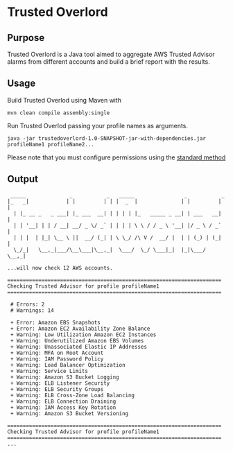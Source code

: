 # Trusted Overlord

## Purpose

Trusted Overlord  is a Java tool aimed to aggregate AWS Trusted Advisor alarms from different accounts
and build a brief report with the results.

## Usage

Build Trusted Overlod using Maven with

```
mvn clean compile assembly:single
```

Run Trusted Overlod passing your profile names as arguments.

```
java -jar trustedoverlord-1.0-SNAPSHOT-jar-with-dependencies.jar profileName1 profileName2...
```

Please note that you must configure permissions using the [standard method](https://aws.amazon.com/blogs/security/a-new-and-standardized-way-to-manage-credentials-in-the-aws-sdks/)

## Output

```
 _____              _           _   _____                _           _
|_   _|            | |         | | |  _  |              | |         | |
  | |_ __ _   _ ___| |_ ___  __| | | | | |_   _____ _ __| | ___   __| |
  | | '__| | | / __| __/ _ \/ _` | | | | \ \ / / _ \ '__| |/ _ \ / _` |
  | | |  | |_| \__ \ ||  __/ (_| | \ \_/ /\ V /  __/ |  | | (_) | (_| |
  \_/_|   \__,_|___/\__\___|\__,_|  \___/  \_/ \___|_|  |_|\___/ \__,_|

...will now check 12 AWS accounts.

=====================================================================
Checking Trusted Advisor for profile profileName1
=====================================================================

 # Errors: 2
 # Warnings: 14

 + Error: Amazon EBS Snapshots
 + Error: Amazon EC2 Availability Zone Balance
 + Warning: Low Utilization Amazon EC2 Instances
 + Warning: Underutilized Amazon EBS Volumes
 + Warning: Unassociated Elastic IP Addresses
 + Warning: MFA on Root Account
 + Warning: IAM Password Policy
 + Warning: Load Balancer Optimization
 + Warning: Service Limits
 + Warning: Amazon S3 Bucket Logging
 + Warning: ELB Listener Security
 + Warning: ELB Security Groups
 + Warning: ELB Cross-Zone Load Balancing
 + Warning: ELB Connection Draining
 + Warning: IAM Access Key Rotation
 + Warning: Amazon S3 Bucket Versioning

=====================================================================
Checking Trusted Advisor for profile profileName1
=====================================================================
...

```

